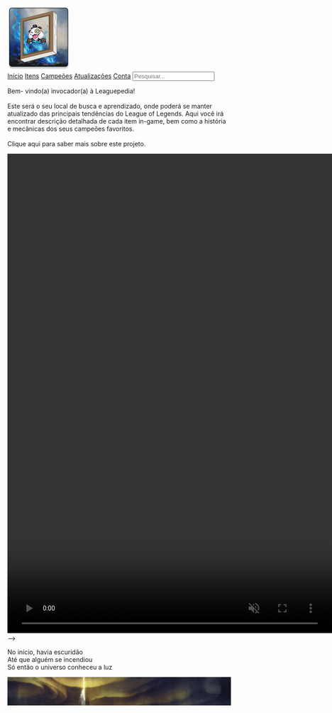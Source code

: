 <!DOCTYPE html>
<html lang="en">
<head>
    <meta charset="UTF-8">
    <meta name="viewport" content="width=device-width, initial-scale=1.0">
    <link rel="preconnect" href="https://fonts.googleapis.com">
    <link rel="preconnect" href="https://fonts.gstatic.com" crossorigin>
    <link href="https://fonts.googleapis.com/css2?family=Alegreya:ital,wght@0,400..900;1,400..900&display=swap" rel="stylesheet">
    <link rel="stylesheet" href="/Styles/style.css">
    <title>Leaguepedia</title>
</head>
<body style="overflow-x: hidden;">
    <div id="tela-inicial">
        <div id="nav-bar">
            <img class="nav-bar-logo" src="/Icons/Logo.png" alt="Logo">
            <div id="links_nav">
                <a class="links" href="index.html">Início</a>
                <a href="itens.html">Itens</a>
                <a href="campeoes.html">Campeões</a>
                <a href="atualizacoes.html">Atualizações</a>
                <a href="conta.html">Conta</a>
                <input type="text" class="input_pesquisar" placeholder="Pesquisar...">
            </div>
        <p id="introducao">Bem- vindo(a) invocador(a) à Leaguepedia!<br><br>
            Este será o seu     local de busca e aprendizado, onde poderá se manter atualizado das principais tendências do League of Legends.
            Aqui você irá encontrar descrição detalhada de cada item in-game, bem como a história e mecânicas dos seus campeões favoritos. <br><br>
            Clique aqui para saber mais sobre este projeto.</p>
        </div>
        <video id="video_bg" autoplay="true" loop="true" muted="true" width="1920px" height="1080px"  src="/Videos/cinematica_fundo_02.mp4"></video>-->
        <div id="degrade"></div>
    </div>
    <div id="monte_targon">
        <p id="texto_targon">
            No início, havia escuridão <br>
            Até que alguém se incendiou <br>
            Só então o universo conheceu a luz 
        </p>
        <img id="imagem_targon" src="/Images/monte_targon.jpg" alt="Frase motivacional">
    </div>
</body>
</html>